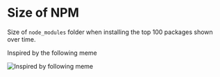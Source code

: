 # Size of NPM

Size of `node_modules` folder when installing the top 100 packages shown over time.

Inspired by the following meme

![Inspired by following meme](https://size-of-npm.netlify.com/static/media/node_modules_size.e0b3d0fb.jpg)
